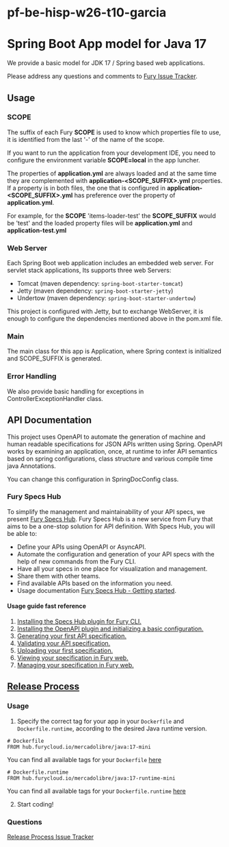 # pf-be-hisp-w26-t10-garcia

# Spring Boot App model for Java 17

We provide a basic model for JDK 17 / Spring based web applications.

Please address any questions and comments to [Fury Issue Tracker](https://github.com/mercadolibre/fury/issues).

## Usage

### SCOPE

The suffix of each Fury **SCOPE** is used to know which properties file to use, it is identified from the last '-' of the name of the scope.

If you want to run the application from your development IDE, you need to configure the environment variable **SCOPE=local** in the app luncher.

The properties of **application.yml** are always loaded and at the same time they are complemented with **application-<SCOPE_SUFFIX>.yml** properties. If a property is in both files, the one that is configured in **application-<SCOPE_SUFFIX>.yml** has preference over the property of **application.yml**.

For example, for the **SCOPE** 'items-loader-test' the **SCOPE_SUFFIX** would be 'test' and the loaded property files will be **application.yml** and **application-test.yml**

### Web Server

Each Spring Boot web application includes an embedded web server. For servlet stack applications, Its supports three web Servers:
  * Tomcat (maven dependency: `spring-boot-starter-tomcat`)
  * Jetty (maven dependency: `spring-boot-starter-jetty`)
  * Undertow (maven dependency: `spring-boot-starter-undertow`)

This project is configured with Jetty, but to exchange WebServer, it is enough to configure the dependencies mentioned above in the pom.xml file.

### Main

The main class for this app is Application, where Spring context is initialized and SCOPE_SUFFIX is generated.

### Error Handling

We also provide basic handling for exceptions in ControllerExceptionHandler class.

## API Documentation

This project uses OpenAPI to automate the generation of machine and human readable specifications for JSON APIs written using Spring. OpenAPI works by examining an application, once, at runtime to infer API semantics based on spring configurations, class structure and various compile time java Annotations.

You can change this configuration in SpringDocConfig class.

### Fury Specs Hub

To simplify the management and maintainability of your API specs, we present [Fury Specs Hub](https://furydocs.io/specs-hub/latest/guide/#/). Fury Specs Hub is a new service from Fury that aims to be a one-stop solution for API definition. With Specs Hub, you will be able to:
- Define your APIs using OpenAPI or AsyncAPI.
- Automate the configuration and generation of your API specs with the help of new commands from the Fury CLI.
- Have all your specs in one place for visualization and management.
- Share them with other teams.
- Find available APIs based on the information you need.
- Usage documentation [Fury Specs Hub - Getting started](https://furydocs.io/specs-hub/latest/guide/#/tutorial/).

#### Usage guide fast reference

1. [Installing the Specs Hub plugin for Fury CLI.](https://furydocs.io/specs-hub/latest/guide/#/tutorial/install-specs-hub-furycli)
2. [Installing the OpenAPI plugin and initializing a basic configuration.](https://furydocs.io/specs-hub/latest/guide/#/tutorial/install-open-api)
3. [Generating your first API specification.](https://furydocs.io/specs-hub/latest/guide/#/tutorial/generate-open-api-spec)
4. [Validating your API specification.](https://furydocs.io/specs-hub/latest/guide/#/tutorial/validate-specs)
5. [Uploading your first specification.](https://furydocs.io/specs-hub/latest/guide/#/tutorial/upload-spec)
6. [Viewing your specification in Fury web.](https://furydocs.io/specs-hub/latest/guide/#/tutorial/view-spec)
7. [Managing your specification in Fury web.](https://furydocs.io/specs-hub/latest/guide/#/tutorial/manage-spec)

## [Release Process](https://release-process.furycloud.io/#/)

### Usage

1. Specify the correct tag for your app in your `Dockerfile` and `Dockerfile.runtime`, according to the desired Java runtime version.

```
# Dockerfile
FROM hub.furycloud.io/mercadolibre/java:17-mini
```

You can find all available tags for your `Dockerfile` [here](https://github.com/mercadolibre/fury_java-mini#supported-tags)

```
# Dockerfile.runtime
FROM hub.furycloud.io/mercadolibre/java:17-runtime-mini
```

You can find all available tags for your `Dockerfile.runtime` [here](https://github.com/mercadolibre/fury_java-mini-runtime#supported-tags)

2. Start coding!

### Questions

[Release Process Issue Tracker](https://github.com/mercadolibre/fury_release-process/issues)
